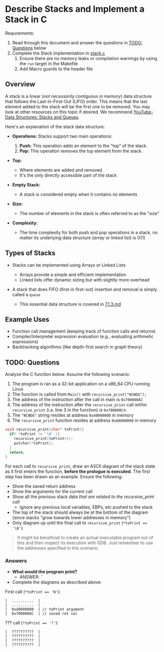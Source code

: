 # Describe Stacks and Implement a Stack in C

Requirements: 
1. Read through this document and answer the questions in [TODO: Questions](#todo-questions) below
2. Complete the Stack implementation in [stack.c](./stack/stack.c)
   1. Ensure there are no memory leaks or compilation warnings by using the `run` target in the Makefile
   2. Add Macro guards to the header file

## Overview

A stack is a linear (*not necessarily contiguous in memory*) data structure that follows the Last-In-First-Out (LIFO) order. This means that the last element added to the stack will be the first one to be removed. You may look at other resources on this topic if desired. We recommend [YouTube- Data Structures: Stacks and Queues](https://www.youtube.com/watch?v=wjI1WNcIntg&list=PLI1t_8YX-Apv-UiRlnZwqqrRT8D1RhriX&index=3).

Here's an explanation of the stack data structure:

- **Operations:** Stacks support two main operations:
  1. **Push:** This operation adds an element to the "top" of the stack.
  2. **Pop:** This operation removes the top element from the stack.

- **Top:**
  - Where elements are added and removed
  - It's the only directly accessible part of the stack

- **Empty Stack:**
  - A stack is considered empty when it contains no elements

- **Size:**
  - The number of elements in the stack is often referred to as the "size"

- **Complexity:**
  - The time complexity for both push and pop operations in a stack, no matter its underlying data structure (*array or linked list*) is O(1)


## Types of Stacks

- Stacks can be implemented using Arrays or Linked Lists
  - Arrays provide a simple and efficient implementation
  - Linked lists offer dynamic sizing but with slightly more overhead  

- A stack that does FIFO (first-in first-out) insertion and removal is simply called a `queue`
  - This essential data structure is covered in [7.1.3.md](./7.1.3.md)

## Example Uses

- Function call management (keeping track of function calls and returns)
- Compiler/Interpreter expression evaluation (e.g., evaluating arithmetic expressions)
- Backtracking algorithms (like depth-first search in graph theory)

## TODO: Questions

Analyze the C function below. Assume the following scenario:
  1. The program is ran as a 32-bit application on a x86_64 CPU running Linux
  1. The function is called from `Main()` with  `recursive_print("NCWDG");`
  2. The address of the instruction after the call in main is `0x700000AC`
  3. The address of the instruction after the `recursive_print` call within `recursive_print` (i.e. line 3 in the function) is `0x700000C4`
  4. The `"NCWDG"` string resides at address `0x40000000` in memory
  5. The `recursive_print` function resides at address `0x68000000` in memory

```c
void recursive_print(char* toPrint){
  if( *toPrint != '\0' ){
    recursive_print(toPrint+1);
    putchar(*toPrint);
  }
  return;
}
```

For each call to `recursive_print`, draw an ASCII diagram of the stack state as it first enters the function, **before the prologue is executed**. The first step has been drawn as an example. Ensure the following:
- Show the saved return address
- Show the arguments for the current call
- Show all the previous stack data *that are related to the recursive_print call*
  - Ignore any previous local variables, EBPs, etc pushed to the stack
- The top of the stack should always be at the bottom of the diagram (since stacks "grow towards lower addresses in memory")
- Only diagram up until the final call to `recursive_print` (`*toPrint == '\0'`)

> It might be beneficial to create an actual executable program out of this and then inspect its execution with GDB. Just remember to use the addresses specified in this scenario.

### Answers
- **What would the program print?**
  - ANSWER: ``
- Complete the diagrams as described above:

First call (`*toPrint == 'N'`):
```text
|  ..........  |
|  ..........  |
|  0x40000000  | // toPrint argument
|  0x700000AC  | // saved ret val
```

??? call (`*toPrint == '?'`):
```text
|  ??????????  |
|  ??????????  |
|  ??????????  | 
|  ??????????  | 
```
